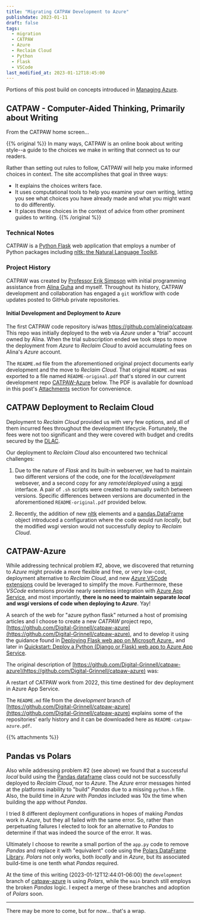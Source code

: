 ```yaml
---
title: "Migrating CATPAW Development to Azure"
publishdate: 2023-01-11
draft: false
tags:
  - migration
  - CATPAW
  - Azure
  - Reclaim Cloud
  - Python
  - Flask
  - VSCode
last_modified_at: 2023-01-12T18:45:00
---
```


Portions of this post build on concepts introduced in [Managing Azure](/posts/130-managing-azure/).  

## CATPAW - Computer-Aided Thinking, Primarily about Writing

From the CATPAW home screen...

{{% original %}}
In many ways, CATPAW is an online book about writing style--a guide to the choices we make in writing that connect us to our readers.

Rather than setting out rules to follow, CATPAW will help you make informed choices in context. The site accomplishes that goal in three ways:

  -  It explains the choices writers face.
  -  It uses computational tools to help you examine your own writing, letting you see what choices you have already made and what you might want to do differently.
  -  It places these choices in the context of advice from other prominent guides to writing.
{{% /original %}}

### Technical Notes

CATPAW is a [Python Flask](https://flask.palletsprojects.com/en/2.2.x/#) web application that employs a number of Python packages including [nltk: the Natural Language Toolkit](https://www.nltk.org/). 

### Project History

CATPAW was created by [Professor Erik Simpson](https://www.grinnell.edu/user/simpsone) with initial programming assistance from [Alina Guha](https://www.linkedin.com/in/alinaguha) and myself.  Throughout its history, CATPAW development and collaboration has engaged a `git` workflow with code updates posted to GitHub private repositories.  

#### Initial Development and Deployment to Azure

The first CATPAW code repository is/was https://github.com/alinejg/catpaw.  This repo was initially deployed to the web via _Azure_ under a "trial" account owned by Alina.  When the trial subscription ended we took steps to move the deployment from _Azure_ to _Reclaim Cloud_ to avoid accumulating fees on Alina's _Azure_ account.  

The `README.md` file from the aforementioned original project documents early development and the move to _Reclaim Cloud_.  That original `README.md` was exported to a file named `README-original.pdf` that's stored in our current development repo [CATPAW-Azure](#catpaw-azure) below.  The PDF is available for download in this post's [Attachments](#attachments) section for convenience.  

## CATPAW Deployment to Reclaim Cloud

Deployment to _Reclaim Cloud_ provided us with very few options, and all of them incurred fees throughout the development lifecycle.  Fortunately, the fees were not too significant and they were covered with budget and credits secured by the [DLAC](https://www.grinnell.edu/academics/centers-programs/ctla/dlac).   

Our deployment to _Reclaim Cloud_ also encountered two technical challenges:  

1) Due to the nature of _Flask_ and its built-in webserver, we had to maintain two different versions of the code, one for the _local_/_development_ websever, and a second copy for any _remote_/_deployed_ using a [wsgi](https://en.wikipedia.org/wiki/Web_Server_Gateway_Interface) interface.  A pair of `.sh` scripts were created to manually switch between versions.  Specific differences between versions are documented in the aforementioned `README-original.pdf` provided below. 

2) Recently, the addition of new [nltk](https://www.nltk.org/) elements and a [pandas.DataFrame](https://pandas.pydata.org/docs/reference/api/pandas.DataFrame.html) object introduced a configuration where the code would run _locally_, but the modified _wsgi_ version would not successfully deploy to _Reclaim Cloud_.   

## CATPAW-Azure

While addressing technical problem #2, above, we discovered that returning to _Azure_ might provide a more flexible and free, or very low-cost, deployment alternative to _Reclaim Cloud_, and new [_Azure_ VSCode extensions](https://code.visualstudio.com/docs/azure/extensions) could be leveraged to simplify the move.  Furthermore, these _VSCode_ extensions provide nearly seemless integration with [Azure App Service](https://azure.microsoft.com/en-us/products/app-service/), and most importantly, **there is no need to maintain separate _local_ and _wsgi_ versions of code when deploying to _Azure_**.  Yay!

A search of the web for "azure python flask" returned a host of promising articles and I choose to create a new _CATPAW_ project repo, [https://github.com/Digital-Grinnell/catpaw-azure](https://github.com/Digital-Grinnell/catpaw-azure), and to develop it using the guidance found in [Deploying Flask web app on Microsoft Azure.](https://medium.datadriveninvestor.com/deploying-flask-web-app-on-microsoft-azure-89cea17e9114), and later in [Quickstart: Deploy a Python (Django or Flask) web app to Azure App Service](https://learn.microsoft.com/en-us/azure/app-service/quickstart-python).  

The original description of [https://github.com/Digital-Grinnell/catpaw-azure](https://github.com/Digital-Grinnell/catpaw-azure) was:

  A restart of CATPAW work from 2022, this time destined for dev deployment in Azure App Service. 

The `README.md` file from the _development_ branch of [https://github.com/Digital-Grinnell/catpaw-azure](https://github.com/Digital-Grinnell/catpaw-azure) explains some of the repositories' early history and it can be downloaded here as `README-catpaw-azure.pdf`.  

{{% attachments %}}

## Pandas vs Polars

Also while addressing problem #2 (see above) we found that a successful _local_ build using the [Pandas dataframe](https://pandas.pydata.org/pandas-docs/stable/reference/api/pandas.DataFrame.html) class could not be successfully deployed to _Reclaim Cloud_, nor to _Azure_.  The _Azure_ error messages hinted at the platforms inability to "build" _Pandas_ due to a missing `python.h` file.  Also, the build time in _Azure_ with _Pandas_ included was 10x the time when building the app without _Pandas_.  

I tried 8 different deployment configurations in hopes of making _Pandas_ work in _Azure_, but they all failed with the same error.  So, rather than perpetuating failures I elected to look for an alternative to _Pandas_ to determine if that was indeed the source of the error.  It was.

Ultimately I choose to rewrite a small portion of the `app.py` code to remove _Pandas_ and replace it with "equivalent" code using the [Polars DataFrame Library](https://www.pola.rs/).  _Polars_ not only works, both _locally_ and in _Azure_, but its associated build-time is one tenth what _Pandas_ required.  

At the time of this writing (2023-01-12T12:44:01-06:00) the `development` branch of [catpaw-azure](https://github.com/Digital-Grinnell/catpaw-azure) is using _Polars_, while the `main` branch still employs the broken _Pandas_ logic.  I expect a merge of these branches and adoption of _Polars_ soon.  

---

There may be more to come, but for now... that's a wrap.
